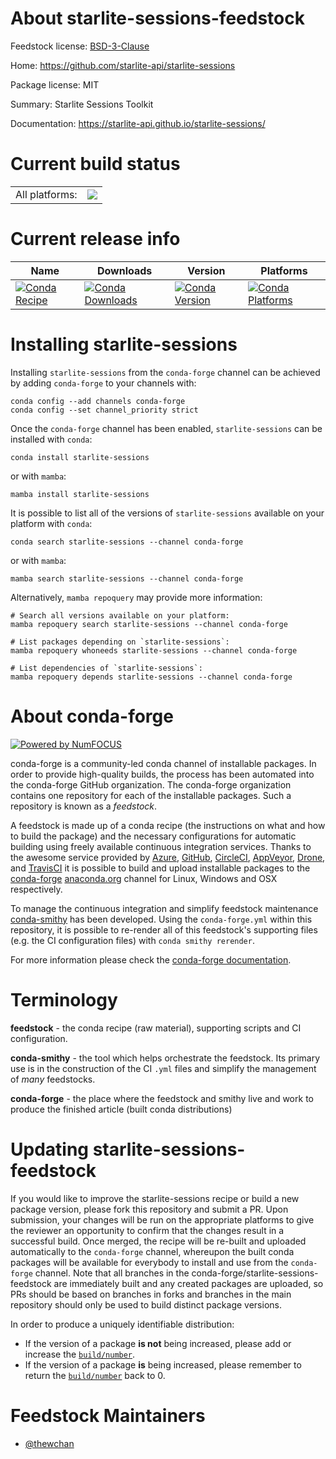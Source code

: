 About starlite-sessions-feedstock
=================================

Feedstock license: [BSD-3-Clause](https://github.com/conda-forge/starlite-sessions-feedstock/blob/main/LICENSE.txt)

Home: https://github.com/starlite-api/starlite-sessions

Package license: MIT

Summary: Starlite Sessions Toolkit

Documentation: https://starlite-api.github.io/starlite-sessions/

Current build status
====================


<table><tr><td>All platforms:</td>
    <td>
      <a href="https://dev.azure.com/conda-forge/feedstock-builds/_build/latest?definitionId=17661&branchName=main">
        <img src="https://dev.azure.com/conda-forge/feedstock-builds/_apis/build/status/starlite-sessions-feedstock?branchName=main">
      </a>
    </td>
  </tr>
</table>

Current release info
====================

| Name | Downloads | Version | Platforms |
| --- | --- | --- | --- |
| [![Conda Recipe](https://img.shields.io/badge/recipe-starlite--sessions-green.svg)](https://anaconda.org/conda-forge/starlite-sessions) | [![Conda Downloads](https://img.shields.io/conda/dn/conda-forge/starlite-sessions.svg)](https://anaconda.org/conda-forge/starlite-sessions) | [![Conda Version](https://img.shields.io/conda/vn/conda-forge/starlite-sessions.svg)](https://anaconda.org/conda-forge/starlite-sessions) | [![Conda Platforms](https://img.shields.io/conda/pn/conda-forge/starlite-sessions.svg)](https://anaconda.org/conda-forge/starlite-sessions) |

Installing starlite-sessions
============================

Installing `starlite-sessions` from the `conda-forge` channel can be achieved by adding `conda-forge` to your channels with:

```
conda config --add channels conda-forge
conda config --set channel_priority strict
```

Once the `conda-forge` channel has been enabled, `starlite-sessions` can be installed with `conda`:

```
conda install starlite-sessions
```

or with `mamba`:

```
mamba install starlite-sessions
```

It is possible to list all of the versions of `starlite-sessions` available on your platform with `conda`:

```
conda search starlite-sessions --channel conda-forge
```

or with `mamba`:

```
mamba search starlite-sessions --channel conda-forge
```

Alternatively, `mamba repoquery` may provide more information:

```
# Search all versions available on your platform:
mamba repoquery search starlite-sessions --channel conda-forge

# List packages depending on `starlite-sessions`:
mamba repoquery whoneeds starlite-sessions --channel conda-forge

# List dependencies of `starlite-sessions`:
mamba repoquery depends starlite-sessions --channel conda-forge
```


About conda-forge
=================

[![Powered by
NumFOCUS](https://img.shields.io/badge/powered%20by-NumFOCUS-orange.svg?style=flat&colorA=E1523D&colorB=007D8A)](https://numfocus.org)

conda-forge is a community-led conda channel of installable packages.
In order to provide high-quality builds, the process has been automated into the
conda-forge GitHub organization. The conda-forge organization contains one repository
for each of the installable packages. Such a repository is known as a *feedstock*.

A feedstock is made up of a conda recipe (the instructions on what and how to build
the package) and the necessary configurations for automatic building using freely
available continuous integration services. Thanks to the awesome service provided by
[Azure](https://azure.microsoft.com/en-us/services/devops/), [GitHub](https://github.com/),
[CircleCI](https://circleci.com/), [AppVeyor](https://www.appveyor.com/),
[Drone](https://cloud.drone.io/welcome), and [TravisCI](https://travis-ci.com/)
it is possible to build and upload installable packages to the
[conda-forge](https://anaconda.org/conda-forge) [anaconda.org](https://anaconda.org/)
channel for Linux, Windows and OSX respectively.

To manage the continuous integration and simplify feedstock maintenance
[conda-smithy](https://github.com/conda-forge/conda-smithy) has been developed.
Using the ``conda-forge.yml`` within this repository, it is possible to re-render all of
this feedstock's supporting files (e.g. the CI configuration files) with ``conda smithy rerender``.

For more information please check the [conda-forge documentation](https://conda-forge.org/docs/).

Terminology
===========

**feedstock** - the conda recipe (raw material), supporting scripts and CI configuration.

**conda-smithy** - the tool which helps orchestrate the feedstock.
                   Its primary use is in the construction of the CI ``.yml`` files
                   and simplify the management of *many* feedstocks.

**conda-forge** - the place where the feedstock and smithy live and work to
                  produce the finished article (built conda distributions)


Updating starlite-sessions-feedstock
====================================

If you would like to improve the starlite-sessions recipe or build a new
package version, please fork this repository and submit a PR. Upon submission,
your changes will be run on the appropriate platforms to give the reviewer an
opportunity to confirm that the changes result in a successful build. Once
merged, the recipe will be re-built and uploaded automatically to the
`conda-forge` channel, whereupon the built conda packages will be available for
everybody to install and use from the `conda-forge` channel.
Note that all branches in the conda-forge/starlite-sessions-feedstock are
immediately built and any created packages are uploaded, so PRs should be based
on branches in forks and branches in the main repository should only be used to
build distinct package versions.

In order to produce a uniquely identifiable distribution:
 * If the version of a package **is not** being increased, please add or increase
   the [``build/number``](https://docs.conda.io/projects/conda-build/en/latest/resources/define-metadata.html#build-number-and-string).
 * If the version of a package **is** being increased, please remember to return
   the [``build/number``](https://docs.conda.io/projects/conda-build/en/latest/resources/define-metadata.html#build-number-and-string)
   back to 0.

Feedstock Maintainers
=====================

* [@thewchan](https://github.com/thewchan/)

